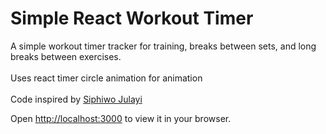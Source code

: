 # Simple React Workout Timer
A simple workout timer tracker for training, breaks between sets, and long breaks between exercises. <br/><br/>
Uses react timer circle animation for animation<br/><br/>
Code inspired by <a href="https://www.youtube.com/watch?v=0PnSEPm2UKY">Siphiwo Julayi</a>

Open [http://localhost:3000](http://localhost:3000) to view it in your browser.
